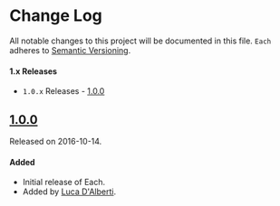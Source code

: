 # Change Log
All notable changes to this project will be documented in this file.
`Each` adheres to [Semantic Versioning](http://semver.org/).

#### 1.x Releases
- `1.0.x` Releases - [1.0.0](#100)

## [1.0.0](https://github.com/dalu93/Each/releases/tag/1.0.0)
Released on 2016-10-14.

#### Added
- Initial release of Each.
- Added by [Luca D'Alberti](https://github.com/dalu93).
